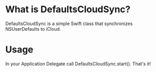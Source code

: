 # What is DefaultsCloudSync?
DefaultsCloudSync is a simple Swift class that synchronizes NSUserDefaults to iCloud.

# Usage
In your Application Delegate call DefaultsCloudSync.start().  That's it!
